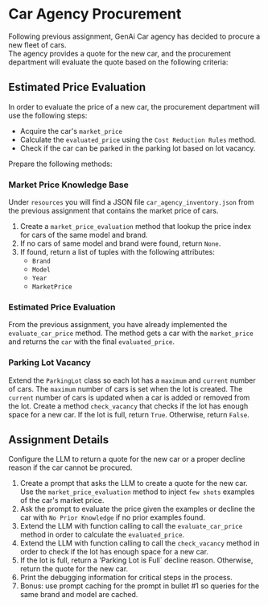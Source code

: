 # Car Agency Procurement
Following previous assignment, GenAi Car agency has decided to procure a new fleet of cars. </br>
The agency provides a quote for the new car, and the procurement department will evaluate the quote based on the following criteria:  </br>

## Estimated Price Evaluation
In order to evaluate the price of a new car, the procurement department will use the following steps:
- Acquire the car's `market_price`
- Calculate the `evaluated_price` using the `Cost Reduction Rules` method.
- Check if the car can be parked in the parking lot based on lot vacancy.

Prepare the following methods:

### Market Price Knowledge Base

Under `resources` you will find a JSON file `car_agency_inventory.json` from the previous assignment that contains the market price of cars.
1. Create a `market_price_evaluation` method that lookup the price index for cars of the same model and brand.
2. If no cars of same model and brand were found, return `None`.
3. If found, return a list of tuples with the following attributes:
   - `Brand`
   - `Model`
   - `Year`
   - `MarketPrice`

### Estimated Price Evaluation 
From the previous assignment, you have already implemented the `evaluate_car_price` method.
The method gets a car with the `market_price` and returns the `car` with the final `evaluated_price`.


### Parking Lot Vacancy
Extend the `ParkingLot` class so each lot has a `maximum`  and `current` number of cars. The `maximum` number of cars is set when the lot is created. The `current` number of cars is updated when a car is added or removed from the lot.
Create a method `check_vacancy` that checks if the lot has enough space for a new car. If the lot is full, return `True`. Otherwise, return `False`.

## Assignment Details 
Configure the LLM to return a quote for the new car or a proper decline reason if the car cannot be procured.

1. Create a prompt that asks the LLM to create a quote for the new car. Use the `market_price_evaluation` method to inject `few shots` examples of the car's market price.
2. Ask the prompt to evaluate the price given the examples or decline the car with `No Prior Knowledge` if no prior examples found.
3. Extend the LLM with function calling to call the `evaluate_car_price` method in order to calculate the `evaluated_price`.
4. Extend the LLM with function calling to call the `check_vacancy` method in order to check if the lot has enough space for a new car.
5. If the lot is full, return a 'Parking Lot is Full` decline reason. Otherwise, return the quote for the new car.
6. Print the debugging information for critical steps in the process.
7. Bonus: use prompt caching for the prompt in bullet #1 so queries for the same brand and model are cached.